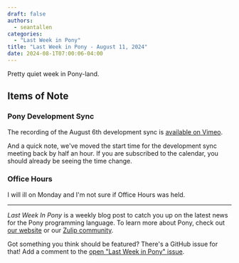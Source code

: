 ```yaml
---
draft: false
authors:
  - seantallen
categories:
  - "Last Week in Pony"
title: "Last Week in Pony - August 11, 2024"
date: 2024-08-1T07:00:06-04:00
---
```


Pretty quiet week in Pony-land.

<!-- more -->

## Items of Note

### Pony Development Sync

The recording of the August 6th development sync is [available on Vimeo](https://vimeo.com/997416148).

And a quick note, we've moved the start time for the development sync meeting back by half an hour. If you are subscribed to the calendar, you should already be seeing the time change.

### Office Hours

I will ill on Monday and I'm not sure if Office Hours was held.

---

_Last Week In Pony_ is a weekly blog post to catch you up on the latest news for the Pony programming language. To learn more about Pony, check out [our website](https://ponylang.io) or our [Zulip community](https://ponylang.zulipchat.com).

Got something you think should be featured? There's a GitHub issue for that! Add a comment to the [open "Last Week in Pony" issue](https://github.com/ponylang/ponylang.github.io/issues?q=is%3Aissue+is%3Aopen+label%3Alast-week-in-pony).
